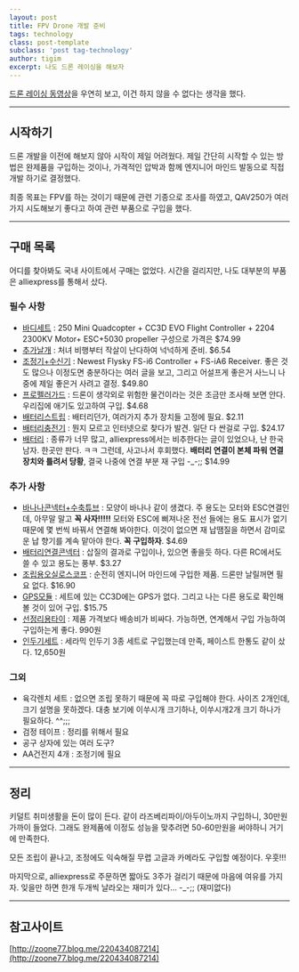 ```yaml
---  
layout: post 
title: FPV Drone 개발 준비   
tags: technology  
class: post-template
subclass: 'post tag-technology'  
author: tigim
excerpt: 나도 드론 레이싱을 해보자 
---  
```


[드론 레이싱 동영상](https://www.youtube.com/watch?v=uhw2KpkGj9E)을 우연히 보고, 이건 하지 않을 수 없다는 생각을 했다.  
  
---   
## 시작하기  
 

드론 개발을 이전에 해보지 않아 시작이 제일 어려웠다. 제일 간단히 시작할 수 있는 방법은 완제품을 구입하는 것이나, 가격적인 압박과 함께 엔지니어 마인드 발동으로 직접 개발 하기로 결정했다. 
  
최종 목표는 FPV를 하는 것이기 때문에 관련 기종으로 조사를 하였고, QAV250가 여러가지 시도해보기 좋다고 하여 관련 부품으로 구입을 했다.  
  
---   
## 구매 목록  
 
  
어디를 찾아봐도 국내 사이트에서 구매는 없었다. 시간을 걸리지만, 나도 대부분의 부품은 alliexpress를 통해서 샀다. 

### 필수 사항  
- [바디세트](http://www.aliexpress.com/item/Mini-250-Quadcopter-2204-2300kv-Motor-12A-Esc-CC3D-Flight-Control-5030-Propeller-CC3D-Distribution-LED/32297309822.html) : 250 Mini Quadcopter + CC3D EVO Flight Controller + 2204 2300KV Motor+ ESC+5030 propeller 구성으로 가격은 $74.99  
- [추가날개](http://www.aliexpress.com/item/16pcs-8-Pairs-5x3-5030-Nylon-Prop-Propeller-CW-CCW-for-250-mini-Quadcopter-QAV250-BLACK/32350958395.html) : 처녀 비행부터 작살이 난다하여 넉넉하게 준비. $6.54  
- [조정기+수신기](http://www.aliexpress.com/item/Newest-Flysky-FS-i6-FS-I6-2-4G-6ch-RC-Transmitter-Controller-w-FS-iA6-Receiver/32238547697.html) : Newest Flysky FS-i6 Controller + FS-iA6 Receiver. 좋은 것도 많으나 이정도면 충분하다는 여러 글을 보고, 그리고 어설프게 좋은거 사느니 나중에 제일 좋은거 사려고 결정. $49.80  
- [프로펠러가드](http://www.aliexpress.com/item/4pcs-Diatone-Glass-Fiber-250-Quadcopter-For-5030-Propeller-Protective-Guard/32319811541.html) : 드론이 생각외로 위험한 물건이라는 것은 조금만 조사해 보면 안다. 우리집에 애기도 있고하여 구입. $4.68  
- [배터리스트립](http://www.aliexpress.com/item/10-Pcs-Set-100-New-Strong-RC-Battery-Antiskid-Cable-Tie-Down-Straps-26-2cm-5/32281308568.html) : 배터리던가, 여러가지 추가 장치들 고정에 필요. $2.11  
- [배터리충전기](http://www.aliexpress.com/item/IMAX-B6-Combo-with-12V-5A-AC-Adaptor-2S-6S-7-4v-22-2V-AC-DC/480064617.html) : 뭔지 모르고 인터넷으로 찾다가 발견. 일단 다 싼걸로 구입. $24.17  
- [배터리](http://www.aliexpress.com/item/TURNIGY-Lithium-Polymer-LiPo-Li-Polymer-Battery-Li-Po-2S-7-4v-2200mah-30C-with-XT60/32479243597.html) : 종류가 너무 많고, alliexpress에서는 비추한다는 글이 있었으나, 난 한국 남자. 한곳만 판다. ㅋㅋ 그런데, 사고나서 후회했다. **배터리 연결이 본체 파워 연결 장치와 틀려서 당황**, 결국 나중에 연결 부분 재 구입 -_-;; $14.99  
  
### 추가 사항  
  
- [바나나콘넥터+수축튜브](http://www.aliexpress.com/item/20pairs-lot-2-0mm-2mm-Banana-Gold-Bullet-Connector-DIY-RC-Battery-ESC-Motor-Plug-with/32315618822.html) : 모양이 바나나 같이 생겼다. 주 용도는 모터와 ESC연결인데, 아무말 말고 **꼭 사자!!!!!** 모터와 ESC에 삐져나온 전선 들에는 용도 표시가 없기 때문에 몇 번씩 바꿔서 연결해 봐야한다. 이것이 없으면 재 납땜질을 하면서 감미로운 납 향기를 계속 맡아야 한다. **꼭 구입하자**. $4.69  
- [배터리연결콘넥터](http://www.aliexpress.com/snapshot/7369989034.html?orderId=73168939971378) : 삽질의 결과로 구입이나, 있으면 좋을듯 하다. 다른 RC에서도 쓸 수 있고 용도는 풍부. $3.27  
- [조립용오실로스코프](http://www.aliexpress.com/item/DSO138-2-4-TFT-Digital-Oscilloscope-DIY-Kit-DIY-Parts-for-Oscilloscope-Making-Pocket-size-Handheld/32507320092.html) : 순전히 엔지니어 마인드에 구입한 제품. 드론만 날릴꺼면 필요 없다. $16.90  
- [GPS모듈](http://www.aliexpress.com/item/GPS-Receiver-U-blox-NEO-6M-Module-with-Ceramic-Antenna-TTL-Interface-for-raspberry-pi-2/32373966272.html) : 세트에 있는 CC3D에는 GPS가 없다. 그리고 나는 다른 용도로 확인해 볼 것이 있어 구입. $15.75  
- [선정리용타이](http://www.11st.co.kr/product/SellerProductDetail.tmall?method=getSellerProductDetail&prdNo=351130995&xfrom=&xzone=) : 제품 가격보다 배송비가 비싸다. 가능하면, 연계해서 구입 가능하여 구입하는게 좋다. 990원  
- [인두기세트](http://www.11st.co.kr/product/SellerProductDetail.tmall?method=getSellerProductDetail&prdNo=178763063&xfrom=&xzone=) : 세라믹 인두기 3종 세트로 구입했는데 만족, 페이스트 한통도 같이 샀다. 12,650원   
  
### 그외  

- 육각렌치 세트 : 없으면 조립 못하기 때문에 꼭 따로 구입해야 한다. 사이즈 2개인데, 크기 설명을 못하겠다. 대충 보기에 이쑤시개 크기하나, 이쑤시개2개 크기 하나가 필요하다. ^^;;;  
- 검정 테이프 : 정리를 위해서 필요  
- 공구 상자에 있는 여러 도구?  
- AA건전지 4개 : 조정기에 필요   
  
---    
## 정리  


키덜트 취미생활을 돈이 많이 든다. 같이 라즈베리파이/아두이노까지 구입하니, 30만원 가까이 들었다. 그래도 완제품에 이정도 성능을 맞추려면 50-60만원을 써야하니 거기에 만족한다.  
  
모든 조립이 끝나고, 조정에도 익숙해질 무렵 고글과 카메라도 구입할 예정이다. 우훗!!!    
  
마지막으로, alliexpress로 주문하면 짧아도 3주가 걸리기 때문에 마음에 여유를 가지자. 잊을만 하면 한개 두개씩 날라오는 재미가 있다... -_-;; (재미없다)  
  
---    
## 참고사이트  


[http://zoone77.blog.me/220434087214](http://zoone77.blog.me/220434087214)  

